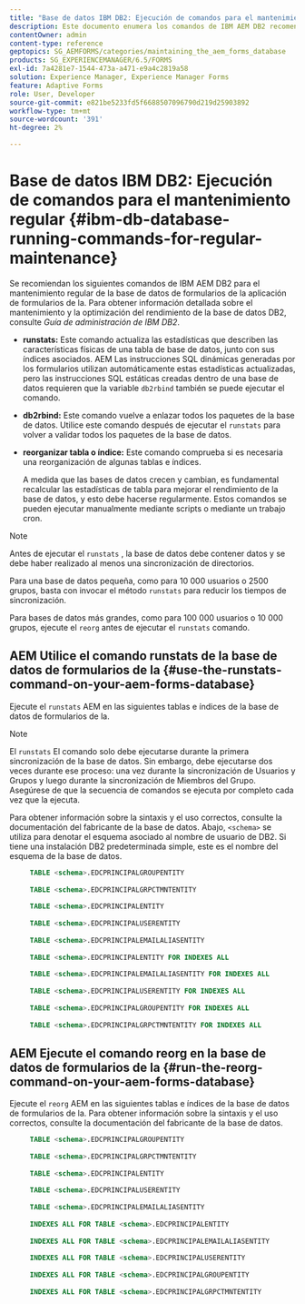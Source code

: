 ```yaml
---
title: "Base de datos IBM DB2: Ejecución de comandos para el mantenimiento regular"
description: Este documento enumera los comandos de IBM AEM DB2 recomendados para realizar un mantenimiento regular de la base de datos de formularios en la que se realiza un seguimiento de los formularios en la.
contentOwner: admin
content-type: reference
geptopics: SG_AEMFORMS/categories/maintaining_the_aem_forms_database
products: SG_EXPERIENCEMANAGER/6.5/FORMS
exl-id: 7a4281e7-1544-473a-a471-e9a4c2819a58
solution: Experience Manager, Experience Manager Forms
feature: Adaptive Forms
role: User, Developer
source-git-commit: e821be5233fd5f6688507096790d219d25903892
workflow-type: tm+mt
source-wordcount: '391'
ht-degree: 2%

---
```


# Base de datos IBM DB2: Ejecución de comandos para el mantenimiento regular {#ibm-db-database-running-commands-for-regular-maintenance}

Se recomiendan los siguientes comandos de IBM AEM DB2 para el mantenimiento regular de la base de datos de formularios de la aplicación de formularios de la. Para obtener información detallada sobre el mantenimiento y la optimización del rendimiento de la base de datos DB2, consulte *Guía de administración de IBM DB2*.

* **runstats:** Este comando actualiza las estadísticas que describen las características físicas de una tabla de base de datos, junto con sus índices asociados. AEM Las instrucciones SQL dinámicas generadas por los formularios utilizan automáticamente estas estadísticas actualizadas, pero las instrucciones SQL estáticas creadas dentro de una base de datos requieren que la variable `db2rbind` también se puede ejecutar el comando.
* **db2rbind:** Este comando vuelve a enlazar todos los paquetes de la base de datos. Utilice este comando después de ejecutar el `runstats` para volver a validar todos los paquetes de la base de datos.
* **reorganizar tabla o índice:** Este comando comprueba si es necesaria una reorganización de algunas tablas e índices.

  A medida que las bases de datos crecen y cambian, es fundamental recalcular las estadísticas de tabla para mejorar el rendimiento de la base de datos, y esto debe hacerse regularmente. Estos comandos se pueden ejecutar manualmente mediante scripts o mediante un trabajo cron.

>[!NOTE]
>
>Antes de ejecutar el `runstats` , la base de datos debe contener datos y se debe haber realizado al menos una sincronización de directorios.

Para una base de datos pequeña, como para 10 000 usuarios o 2500 grupos, basta con invocar el método `runstats` para reducir los tiempos de sincronización.

Para bases de datos más grandes, como para 100 000 usuarios o 10 000 grupos, ejecute el `reorg` antes de ejecutar el `runstats` comando.

## AEM Utilice el comando runstats de la base de datos de formularios de la {#use-the-runstats-command-on-your-aem-forms-database}

Ejecute el `runstats` AEM en las siguientes tablas e índices de la base de datos de formularios de la.

>[!NOTE]
>
>El `runstats` El comando solo debe ejecutarse durante la primera sincronización de la base de datos. Sin embargo, debe ejecutarse dos veces durante ese proceso: una vez durante la sincronización de Usuarios y Grupos y luego durante la sincronización de Miembros del Grupo. Asegúrese de que la secuencia de comandos se ejecuta por completo cada vez que la ejecuta.

Para obtener información sobre la sintaxis y el uso correctos, consulte la documentación del fabricante de la base de datos. Abajo, `<schema>` se utiliza para denotar el esquema asociado al nombre de usuario de DB2. Si tiene una instalación DB2 predeterminada simple, este es el nombre del esquema de la base de datos.

```sql
     TABLE <schema>.EDCPRINCIPALGROUPENTITY
 
     TABLE <schema>.EDCPRINCIPALGRPCTMNTENTITY
 
     TABLE <schema>.EDCPRINCIPALENTITY
 
     TABLE <schema>.EDCPRINCIPALUSERENTITY
 
     TABLE <schema>.EDCPRINCIPALEMAILALIASENTITY
 
     TABLE <schema>.EDCPRINCIPALENTITY FOR INDEXES ALL
 
     TABLE <schema>.EDCPRINCIPALEMAILALIASENTITY FOR INDEXES ALL
 
     TABLE <schema>.EDCPRINCIPALUSERENTITY FOR INDEXES ALL
 
     TABLE <schema>.EDCPRINCIPALGROUPENTITY FOR INDEXES ALL
 
     TABLE <schema>.EDCPRINCIPALGRPCTMNTENTITY FOR INDEXES ALL
```

## AEM Ejecute el comando reorg en la base de datos de formularios de la {#run-the-reorg-command-on-your-aem-forms-database}

Ejecute el `reorg` AEM en las siguientes tablas e índices de la base de datos de formularios de la. Para obtener información sobre la sintaxis y el uso correctos, consulte la documentación del fabricante de la base de datos.

```sql
     TABLE <schema>.EDCPRINCIPALGROUPENTITY
 
     TABLE <schema>.EDCPRINCIPALGRPCTMNTENTITY
 
     TABLE <schema>.EDCPRINCIPALENTITY
 
     TABLE <schema>.EDCPRINCIPALUSERENTITY
 
     TABLE <schema>.EDCPRINCIPALEMAILALIASENTITY
 
     INDEXES ALL FOR TABLE <schema>.EDCPRINCIPALENTITY
 
     INDEXES ALL FOR TABLE <schema>.EDCPRINCIPALEMAILALIASENTITY
 
     INDEXES ALL FOR TABLE <schema>.EDCPRINCIPALUSERENTITY
 
     INDEXES ALL FOR TABLE <schema>.EDCPRINCIPALGROUPENTITY
 
     INDEXES ALL FOR TABLE <schema>.EDCPRINCIPALGRPCTMNTENTITY
```

